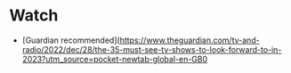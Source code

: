# Watch

* [Guardian recommended](https://www.theguardian.com/tv-and-radio/2022/dec/28/the-35-must-see-tv-shows-to-look-forward-to-in-2023?utm_source=pocket-newtab-global-en-GB0

